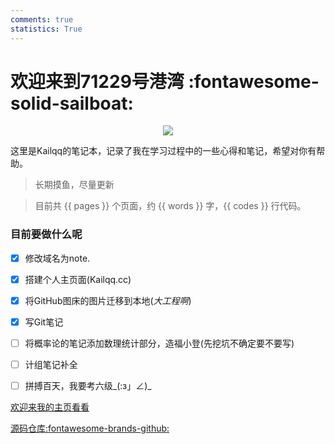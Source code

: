 ```yaml
---
comments: true
statistics: True
---
```

<meta name="msvalidate.01" content="E3D4975511E2569AD8A2D179D5BAFD5D" >

# 欢迎来到71229号港湾 :fontawesome-solid-sailboat:

<div align="center">
  <img align="center" src="https://readme-typing-svg.demolab.com?font=Protest+Revolution&pause=1000&color=F77878FF&background=FFAFDF00&center=true&width=435&lines=My heart, the bird of the wilderness;has found its sky in your eyes."/>
</div>


这里是Kailqq的笔记本，记录了我在学习过程中的一些心得和笔记，希望对你有帮助。


> 长期摸鱼，尽量更新

> 目前共 {{ pages }} 个页面，约 {{ words }} 字，{{ codes }} 行代码。

### 目前要做什么呢

- [x] 修改域名为note.
- [x] 搭建个人主页面(Kailqq.cc)
- [x] 将GitHub图床的图片迁移到本地(_大工程啊_)
- [x] 写Git笔记
- [ ] 将概率论的笔记添加数理统计部分，造福小登(先挖坑不确定要不要写)
- [ ] 计组笔记补全
- [ ] 拼搏百天，我要考六级_(:з」∠)_


[欢迎来我的主页看看](https://kailqq.cc)

[源码仓库:fontawesome-brands-github:](https://github.com/kailqq/kailqq.github.io)


